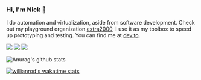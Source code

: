 ### Hi, I'm Nick 👋

I do automation and virtualization, aside from software development. Check out my playground organization [extra2000](https://github.com/extra2000), I use it as my toolbox to speed up prototyping and testing. You can find me at [dev.to](https://dev.to/nikaizuddin).

![](https://img.shields.io/badge/OS-GNU/Linux-informational?style=flat&logo=linux&logoColor=white&color=1182c2)
![](https://img.shields.io/badge/Tools-SaltStack-informational?style=flat&logo=saltstack&logoColor=white&color=1182c2)
![](https://img.shields.io/badge/Tools-Vagrant-informational?style=flat&logo=vagrant&logoColor=white&color=1182c2)

![Anurag's github stats](https://github-readme-stats.vercel.app/api?username=nikAizuddin&theme=graywhite&show_icons=true&count_private=true)

[![willianrod's wakatime stats](https://github-readme-stats.vercel.app/api/wakatime?username=nikAizuddin&theme=graywhite)](https://github.com/anuraghazra/github-readme-stats)

<!--
**nikAizuddin/nikAizuddin** is a ✨ _special_ ✨ repository because its `README.md` (this file) appears on your GitHub profile.

Here are some ideas to get you started:

- 🔭 I’m currently working on ...
- 🌱 I’m currently learning ...
- 👯 I’m looking to collaborate on ...
- 🤔 I’m looking for help with ...
- 💬 Ask me about ...
- 📫 How to reach me: ...
- 😄 Pronouns: ...
- ⚡ Fun fact: ...
-->
